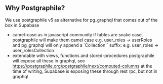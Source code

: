 ## Why Postgraphile?

We use postgraphile v5 as alternative for pg_graphql that comes out of the box in Supabase

- camel-case as in javascript community
  if tables are snake case, postgraphile will make them camel case e.g. user_roles -> userRoles
  and pg_graphql will only append a `Collection`` suffix: e.g. user_roles -> user_rolesCollection
- extendable with views, functions and stored-procedures
  postgraphile will expose all these in graphql, see https://postgraphile.org/postgraphile/next/computed-columns
  at the time of writing, Supabase is exposing these through rest rpc, but not in graphql
